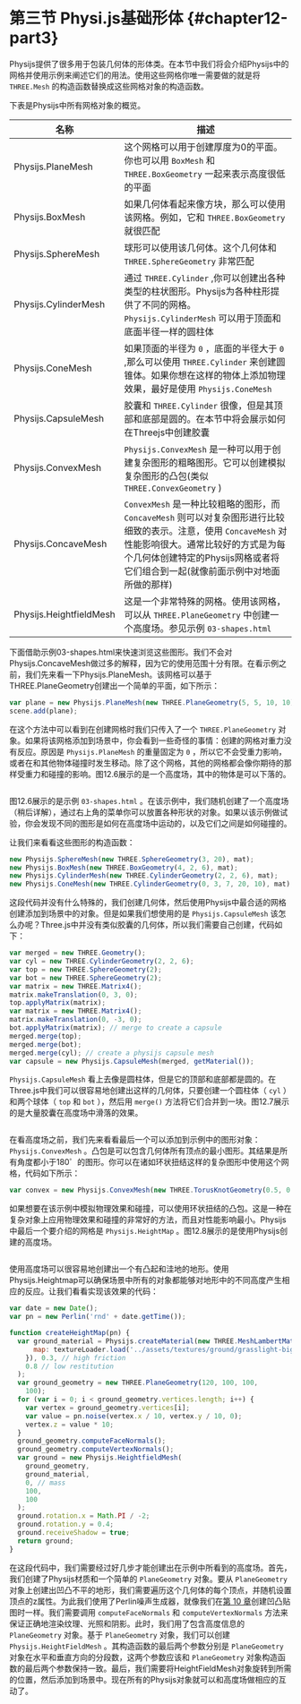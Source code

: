 # 第三节 Physi.js基础形体 {#chapter12-part3}

Physijs提供了很多用于包装几何体的形体类。在本节中我们将会介绍Physijs中的网格并使用示例来阐述它们的用法。使用这些网格你唯一需要做的就是将 `THREE.Mesh` 的构造函数替换成这些网格对象的构造函数。

下表是Physijs中所有网格对象的概览。

| 名称 | 描述 |
| --- | --- |
| Physijs.PlaneMesh | 这个网格可以用于创建厚度为0的平面。你也可以用 `BoxMesh` 和 `THREE.BoxGeometry` 一起来表示高度很低的平面 |
| Physijs.BoxMesh | 如果几何体看起来像方块，那么可以使用该网格。例如，它和 `THREE.BoxGeometry` 就很匹配 |
| Physijs.SphereMesh | 球形可以使用该几何体。这个几何体和 `THREE.SphereGeometry` 非常匹配 |
| Physijs.CylinderMesh | 通过 `THREE.Cylinder` ,你可以创建出各种类型的柱状图形。Physijs为各种柱形提供了不同的网格。 `Physijs.CylinderMesh` 可以用于顶面和底面半径一样的圆柱体 |
| Physijs.ConeMesh | 如果顶面的半径为 `0` ，底面的半径大于 `0` ,那么可以使用 `THREE.Cylinder` 来创建圆锥体。如果你想在这样的物体上添加物理效果，最好是使用 `Physijs.ConeMesh` |
| Physijs.CapsuleMesh | 胶囊和 `THREE.Cylinder` 很像，但是其顶部和底部是圆的。在本节中将会展示如何在Threejs中创建胶囊 |
| Physijs.ConvexMesh | `Physijs.ConvexMesh` 是一种可以用于创建复杂图形的粗略图形。它可以创建模拟复杂图形的凸包(类似 `THREE.ConvexGeometry` ) |
| Physijs.ConcaveMesh | `ConvexMesh` 是一种比较粗略的图形，而 `ConcaveMesh` 则可以对复杂图形进行比较细致的表示。注意，使用 `ConcaveMesh` 对性能影响很大。通常比较好的方式是为每个几何体创建特定的Physijs网格或者将它们组合到一起(就像前面示例中对地面所做的那样) |
| Physijs.HeightfieldMesh | 这是一个非常特殊的网格。使用该网格，可以从 `THREE.PlaneGeometry` 中创建一个高度场。参见示例 `03-shapes.html` |

下面借助示例03-shapes.html来快速浏览这些图形。我们不会对Physijs.ConcaveMesh做过多的解释，因为它的使用范围十分有限。在看示例之前，我们先来看一下Physijs.PlaneMesh。该网格可以基于THREE.PlaneGeometry创建出一个简单的平面，如下所示：

```js
var plane = new Physijs.PlaneMesh(new THREE.PlaneGeometry(5, 5, 10, 10), material);
scene.add(plane);
```

在这个方法中可以看到在创建网格时我们只传入了一个 `THREE.PlaneGeometry` 对象。如果将该网格添加到场景中，你会看到一些奇怪的事情：创建的网格对重力没有反应。原因是 `Physijs.PlaneMesh` 的重量固定为 `0` ，所以它不会受重力影响，或者在和其他物体碰撞时发生移动。除了这个网格，其他的网格都会像你期待的那样受重力和碰撞的影响。图12.6展示的是一个高度场，其中的物体是可以下落的。

<Image :index="6" />

图12.6展示的是示例 `03-shapes.html` 。在该示例中，我们随机创建了一个高度场（稍后详解），通过右上角的菜单你可以放置各种形状的对象。如果以该示例做试验，你会发现不同的图形是如何在高度场中运动的，以及它们之间是如何碰撞的。

让我们来看看这些图形的构造函数：

```js
new Physijs.SphereMesh(new THREE.SphereGeometry(3, 20), mat);
new Physijs.BoxMesh(new THREE.BoxGeometry(4, 2, 6), mat);
new Physijs.CylinderMesh(new THREE.CylinderGeometry(2, 2, 6), mat);
new Physijs.ConeMesh(new THREE.CylinderGeometry(0, 3, 7, 20, 10), mat);
```

这段代码并没有什么特殊的，我们创建几何体，然后使用Physijs中最合适的网格创建添加到场景中的对象。但是如果我们想使用的是 `Physijs.CapsuleMesh` 该怎么办呢？Three.js中并没有类似胶囊的几何体，所以我们需要自己创建，代码如下：

```js
var merged = new THREE.Geometry();
var cyl = new THREE.CylinderGeometry(2, 2, 6);
var top = new THREE.SphereGeometry(2);
var bot = new THREE.SphereGeometry(2);
var matrix = new THREE.Matrix4();
matrix.makeTranslation(0, 3, 0);
top.applyMatrix(matrix);
var matrix = new THREE.Matrix4();
matrix.makeTranslation(0, -3, 0);
bot.applyMatrix(matrix); // merge to create a capsule
merged.merge(top);
merged.merge(bot);
merged.merge(cyl); // create a physijs capsule mesh
var capsule = new Physijs.CapsuleMesh(merged, getMaterial());
```

`Physijs.CapsuleMesh` 看上去像是圆柱体，但是它的顶部和底部都是圆的。在Three.js中我们可以很容易地创建出这样的几何体，只要创建一个圆柱体（ `cyl` ）和两个球体（ `top` 和 `bot` ），然后用 `merge()` 方法将它们合并到一块。图12.7展示的是大量胶囊在高度场中滑落的效果。

<Image :index="7" />

在看高度场之前，我们先来看看最后一个可以添加到示例中的图形对象： `Physijs.ConvexMesh` 。凸包是可以包含几何体所有顶点的最小图形。其结果是所有角度都小于180゜的图形。你可以在诸如环状扭结这样的复杂图形中使用这个网格，代码如下所示：

```js
var convex = new Physijs.ConvexMesh(new THREE.TorusKnotGeometry(0.5, 0.3, 64, 8, 2, 3, 10), material);
```

如果想要在该示例中模拟物理效果和碰撞，可以使用环状扭结的凸包。这是一种在复杂对象上应用物理效果和碰撞的非常好的方法，而且对性能影响最小。Physijs中最后一个要介绍的网格是 `Physijs.HeightMap` 。图12.8展示的是使用Physijs创建的高度场。

<Image :index="8" />

使用高度场可以很容易地创建出一个有凸起和洼地的地形。使用Physijs.Heightmap可以确保场景中所有的对象都能够对地形中的不同高度产生相应的反应。让我们看看实现该效果的代码：

```js
var date = new Date();
var pn = new Perlin('rnd' + date.getTime());

function createHeightMap(pn) {
  var ground_material = Physijs.createMaterial(new THREE.MeshLambertMaterial({
      map: textureLoader.load('../assets/textures/ground/grasslight-big.jpg')
    }), 0.3, // high friction
    0.8 // low restitution
  );
  var ground_geometry = new THREE.PlaneGeometry(120, 100, 100,
    100);
  for (var i = 0; i < ground_geometry.vertices.length; i++) {
    var vertex = ground_geometry.vertices[i];
    var value = pn.noise(vertex.x / 10, vertex.y / 10, 0);
    vertex.z = value * 10;
  }
  ground_geometry.computeFaceNormals();
  ground_geometry.computeVertexNormals();
  var ground = new Physijs.HeightfieldMesh(
    ground_geometry,
    ground_material,
    0, // mass
    100,
    100
  );
  ground.rotation.x = Math.PI / -2;
  ground.rotation.y = 0.4;
  ground.receiveShadow = true;
  return ground;
}
```

在这段代码中，我们需要经过好几步才能创建出在示例中所看到的高度场。首先，我们创建了Physijs材质和一个简单的 `PlaneGeometry` 对象。要从 `PlaneGeometry` 对象上创建出凹凸不平的地形，我们需要遍历这个几何体的每个顶点，并随机设置顶点的z属性。为此我们使用了Perlin噪声生成器，就像我们在[第 10 章](/docs/chapter10/)创建凹凸贴图时一样。我们需要调用 `computeFaceNormals` 和 `computeVertexNormals` 方法来保证正确地渲染纹理、光照和阴影。此时，我们用了包含高度信息的 `PlaneGeometry` 对象。基于 `PlaneGeometry` 对象，我们可以创建 `Physijs.HeightFieldMesh` 。其构造函数的最后两个参数分别是 `PlaneGeometry` 对象在水平和垂直方向的分段数，这两个参数应该和 `PlaneGeometry` 对象构造函数的最后两个参数保持一致。最后，我们需要将HeightFieldMesh对象旋转到所需的位置，然后添加到场景中。现在所有的Physijs对象就可以和高度场做相应的互动了。
